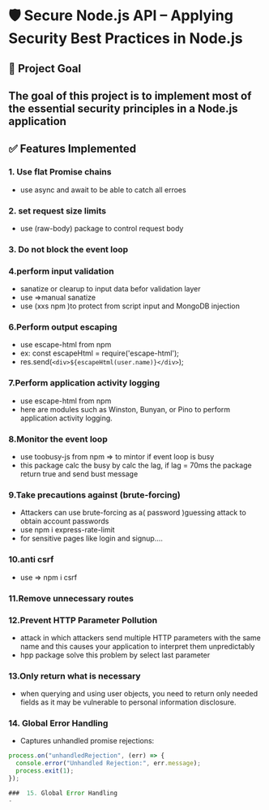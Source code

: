 # 🛡️ Secure Node.js API – Applying Security Best Practices in Node.js

## 🎯 Project Goal

The goal of this project is to **implement most of the essential security principles in a Node.js application**
-

## ✅ Features Implemented

###  1. Use flat Promise chains
- use async and await to be able to catch all erroes

### 2. set request size limits 
- use (raw-body) package to control request body 

### 3. Do not block the event loop

###  4.perform input validation
- sanatize or clearup to input data befor validation layer
- use =>manual sanatize
- use (xxs npm )to protect from script input  and MongoDB injection

### 6.Perform output escaping
- use escape-html from npm
-  ex: const escapeHtml = require('escape-html');
-    res.send(`<div>${escapeHtml(user.name)}</div>`);

### 7.Perform application activity logging
- use escape-html from npm
-  here are modules such as Winston, Bunyan, or Pino to perform application activity logging.

### 8.Monitor the event loop
- use toobusy-js  from npm => to mintor if event loop is busy
- this package calc the busy by calc the lag, if lag = 70ms the package return true and send bust message

### 9.Take precautions against (brute-forcing)
- Attackers can use brute-forcing as a( password )guessing attack to obtain account passwords
- use npm i express-rate-limit
- for sensitive pages like login and signup....

### 10.anti csrf 
- use => npm i csrf

### 11.Remove unnecessary routes 

### 12.Prevent HTTP Parameter Pollution
- attack in which attackers send multiple HTTP parameters with the same name and this causes your application to interpret them unpredictably
- hpp package solve this problem by select last parameter

### 13.Only return what is necessary
- when querying and using user objects, you need to return only needed fields as it may be vulnerable to personal information disclosure.

###  14. Global Error Handling
- Captures unhandled promise rejections:
```js
process.on("unhandledRejection", (err) => {
  console.error("Unhandled Rejection:", err.message);
  process.exit(1);
});

###  15. Global Error Handling
- 
